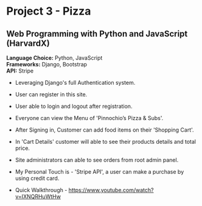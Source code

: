 # Project 3 - Pizza

## Web Programming with Python and JavaScript (HarvardX)

<b>Language Choice:</b> Python, JavaScript <br>
<b>Frameworks:</b> Django, Bootstrap <br>
<b>API:</b> Stripe

* Leveraging Django's full Authentication system.

* User can register in this site.

* User able to login and logout after registration.

* Everyone can view the Menu of 'Pinnochio’s Pizza & Subs'.

* After Signing in, Customer can add food items on their 'Shopping Cart'.

* In 'Cart Details' customer will able to see their products details and total price.

* Site administrators can able to see orders from root admin panel.

* My Personal Touch is - 'Stripe API', a user can make a purchase by using credit card.

* Quick Walkthrough - https://www.youtube.com/watch?v=IXNQRHuWtHw

